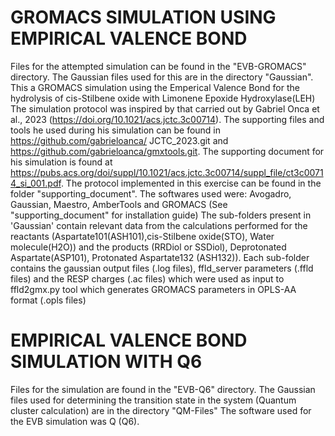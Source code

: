 # GROMACS SIMULATION USING EMPIRICAL VALENCE BOND
Files for the attempted simulation can be found in the "EVB-GROMACS" directory. The Gaussian files used for this are in the directory "Gaussian".
This a GROMACS simulation using the Emperical Valence Bond for the hydrolysis of cis-Stilbene oxide with Limonene Epoxide Hydroxylase(LEH)
The simulation protocol was inspired by that carried out by Gabriel Onca et al., 2023 (https://doi.org/10.1021/acs.jctc.3c00714). The supporting files and tools he used during his simulation can be found in https://github.com/gabrieloanca/ JCTC_2023.git and https://github.com/gabrieloanca/gmxtools.git. The supporting document for his simulation is found at https://pubs.acs.org/doi/suppl/10.1021/acs.jctc.3c00714/suppl_file/ct3c00714_si_001.pdf.
The protocol implemented in this exercise can be found in the folder "supporting_document".
The softwares used were: Avogadro, Gaussian, Maestro, AmberTools and GROMACS (See "supporting_document" for installation guide)
The sub-folders present in 'Gaussian' contain relevant data from the calculations  performed for the reactants (Aspartate101(ASH101),cis-Stilbene oxide(STO), Water molecule(H2O)) and the products (RRDiol or SSDiol), Deprotonated Aspartate(ASP101), Protonated Aspartate132 (ASH132)). Each sub-folder contains the gaussian output files (.log files), ffld_server parameters (.ffld files) and the RESP charges (.ac files) which were used as input to ffld2gmx.py tool which generates GROMACS parameters in OPLS-AA format (.opls files)
# EMPIRICAL VALENCE BOND SIMULATION WITH Q6
Files for the simulation are found in the "EVB-Q6" directory. The Gaussian files used for determining the transition state in the system (Quantum cluster calculation) are in the directory "QM-Files" 
The software used for the EVB simulation was Q (Q6).
